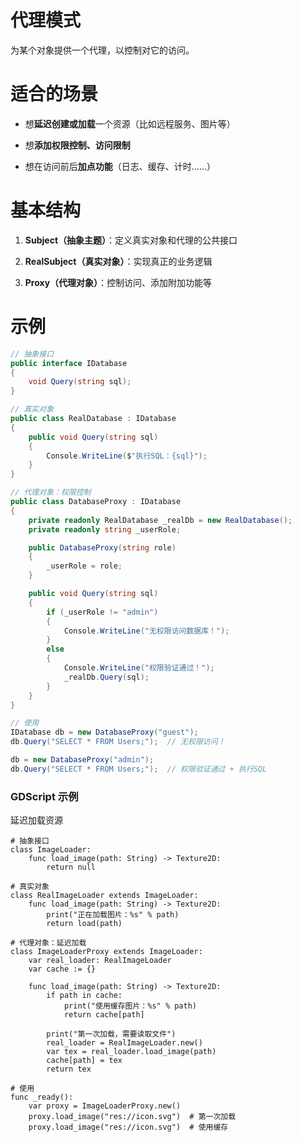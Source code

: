 # 代理模式

为某个对象提供一个代理，以控制对它的访问。


# 适合的场景

* 想**延迟创建或加载**一个资源（比如远程服务、图片等）

* 想**添加权限控制、访问限制**

* 想在访问前后**加点功能**（日志、缓存、计时……）



# 基本结构

1. **Subject（抽象主题）**：定义真实对象和代理的公共接口

2. **RealSubject（真实对象）**：实现真正的业务逻辑

3. **Proxy（代理对象）**：控制访问、添加附加功能等



# 示例

```csharp
// 抽象接口
public interface IDatabase
{
    void Query(string sql);
}

// 真实对象
public class RealDatabase : IDatabase
{
    public void Query(string sql)
    {
        Console.WriteLine($"执行SQL：{sql}");
    }
}

// 代理对象：权限控制
public class DatabaseProxy : IDatabase
{
    private readonly RealDatabase _realDb = new RealDatabase();
    private readonly string _userRole;

    public DatabaseProxy(string role)
    {
        _userRole = role;
    }

    public void Query(string sql)
    {
        if (_userRole != "admin")
        {
            Console.WriteLine("无权限访问数据库！");
        }
        else
        {
            Console.WriteLine("权限验证通过！");
            _realDb.Query(sql);
        }
    }
}

// 使用
IDatabase db = new DatabaseProxy("guest");
db.Query("SELECT * FROM Users;");  // 无权限访问！

db = new DatabaseProxy("admin");
db.Query("SELECT * FROM Users;");  // 权限验证通过 + 执行SQL
```



### GDScript 示例

延迟加载资源

```gdscript
# 抽象接口
class ImageLoader:
    func load_image(path: String) -> Texture2D:
        return null

# 真实对象
class RealImageLoader extends ImageLoader:
    func load_image(path: String) -> Texture2D:
        print("正在加载图片：%s" % path)
        return load(path)

# 代理对象：延迟加载
class ImageLoaderProxy extends ImageLoader:
    var real_loader: RealImageLoader
    var cache := {}

    func load_image(path: String) -> Texture2D:
        if path in cache:
            print("使用缓存图片：%s" % path)
            return cache[path]

        print("第一次加载，需要读取文件")
        real_loader = RealImageLoader.new()
        var tex = real_loader.load_image(path)
        cache[path] = tex
        return tex
        
# 使用
func _ready():
    var proxy = ImageLoaderProxy.new()
    proxy.load_image("res://icon.svg")  # 第一次加载
    proxy.load_image("res://icon.svg")  # 使用缓存

```
